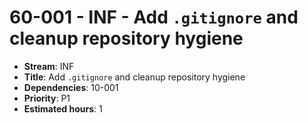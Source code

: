 # 60-001 - INF - Add `.gitignore` and cleanup repository hygiene
- **Stream**: INF
- **Title**: Add `.gitignore` and cleanup repository hygiene
- **Dependencies**: 10-001
- **Priority**: P1
- **Estimated hours**: 1
